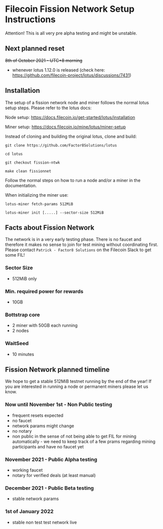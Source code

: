 # Filecoin Fission Network Setup Instructions

Attention! This is all very pre alpha testing and might be unstable.

## Next planned reset

~~8th of October 2021 - UTC+8 morning~~

- whenever lotus 1.12.0 is released (check here: https://github.com/filecoin-project/lotus/discussions/7431)



## Installation

The setup of a fission network node and miner follows the normal lotus setup steps. Please refer to the lotus docs:

Node setup: https://docs.filecoin.io/get-started/lotus/installation

Miner setup: https://docs.filecoin.io/mine/lotus/miner-setup

Instead of cloning and building the original lotus, clone and build:

`git clone https://github.com/Factor8Solutions/lotus`

`cd lotus`

`git checkout fission-ntwk`

`make clean fissionnet`

Follow the normal steps on how to run a node and/or a miner in the documentation.

When initializing the miner use:

`lotus-miner fetch-params 512MiB`

`lotus-miner init [.....] --sector-size 512MiB`

## Facts about Fission Network

The network is in a very early testing phase. There is no faucet and therefore it makes no sense to join for test mining without coordinating first. Please contact `Patrick - Factor8 Solutions` on the Filecoin Slack to get some FIL!

### Sector Size

- 512MiB only

### Min. required power for rewards

- 10GB

### Bottstrap core

- 2 miner with 50GB each running
- 2 nodes

### WaitSeed

- 10 minutes


## Fission Network planned timeline 

We hope to get a stable 512MiB testnet running by the end of the year! If you are interested in running a node or permanent miners please let us know.

### Now until November 1st - Non Public testing

- frequent resets expected
- no faucet
- network params might change
- no notary
- non public in the sense of not being able to get FIL for mining automatically - we need to keep track of a few prams regarding mining participants and have no faucet yet

### November 2021 - Public Alpha testing 

- working faucet
- notary for verified deals (at least manual)

### December 2021 - Public Beta testing

- stable network params

### 1st of January 2022 

- stable non test test network live
